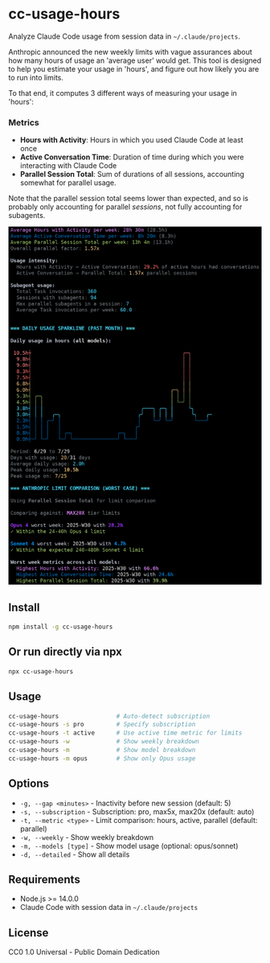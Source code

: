 # cc-usage-hours

Analyze Claude Code usage from session data in `~/.claude/projects`.

Anthropic announced the new weekly limits with vague assurances about how many hours of usage an 'average user' would get.
This tool is designed to help you estimate your usage in 'hours', and figure out how likely you are to run into limits.

To that end, it computes 3 different ways of measuring your usage in 'hours':

### Metrics
- **Hours with Activity**: Hours in which you used Claude Code at least once
- **Active Conversation Time**: Duration of time during which you were interacting with Claude Code
- **Parallel Session Total**: Sum of durations of all sessions, accounting somewhat for parallel usage.

Note that the parallel session total seems lower than expected, and so is probably only accounting for parallel *sessions*, not fully accounting for subagents.

![Screenshot of cc-usage-hours](./images/cc-usage-hours-screenshot.png)

## Install

```bash
npm install -g cc-usage-hours
```

## Or run directly via npx
```bash
npx cc-usage-hours
```

## Usage

```bash
cc-usage-hours                # Auto-detect subscription
cc-usage-hours -s pro         # Specify subscription
cc-usage-hours -t active      # Use active time metric for limits
cc-usage-hours -w             # Show weekly breakdown
cc-usage-hours -m             # Show model breakdown
cc-usage-hours -m opus        # Show only Opus usage
```

## Options

- `-g, --gap <minutes>` - Inactivity before new session (default: 5)
- `-s, --subscription` - Subscription: pro, max5x, max20x (default: auto)
- `-t, --metric <type>` - Limit comparison: hours, active, parallel (default: parallel)
- `-w, --weekly` - Show weekly breakdown
- `-m, --models [type]` - Show model usage (optional: opus/sonnet)
- `-d, --detailed` - Show all details

## Requirements

- Node.js >= 14.0.0
- Claude Code with session data in `~/.claude/projects`

## License

CC0 1.0 Universal - Public Domain Dedication
